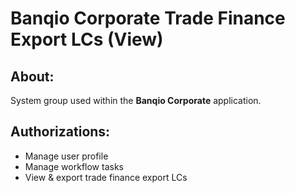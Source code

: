 # Banqio Corporate Trade Finance Export LCs (View)

## About:

System group used within the **Banqio Corporate** application.

## Authorizations:

- Manage user profile
- Manage workflow tasks
- View & export trade finance export LCs